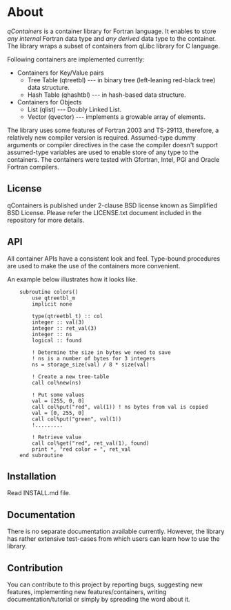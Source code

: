 About
=====

*qContainers* is a container library for Fortran language.
It enables to store *any internal* Fortran data type and 
*any derived* data type to the container.
The library wraps a subset of containers from qLibc library for C language. 

Following containers are implemented currently:
  * Containers for Key/Value pairs
    * Tree Table (qtreetbl) --- in binary tree (left-leaning red-black tree) data structure.
    * Hash Table (qhashtbl) --- in hash-based data structure.
  * Containers for Objects
    * List (qlist) --- Doubly Linked List.
    * Vector (qvector) --- implements a growable array of elements.


The library uses some features of Fortran 2003 and TS-29113, therefore, a relatively new
compiler version is required. Assumed-type dummy arguments or compiler directives in
the case the compiler doesn't support assumed-type variables are used to enable store 
of any type to the containers.
The containers were tested with Gfortran, Intel, PGI and Oracle Fortran compilers.

## License

qContainers is published under 2-clause BSD license known as Simplified BSD License.
Please refer the LICENSE.txt document included in the repository for more details.


## API

All container APIs have a consistent look and feel. Type-bound procedures 
are used to make the use of the containers more convenient.

An example below illustrates how it looks like.

~~~{.f90}
    subroutine colors()
        use qtreetbl_m
        implicit none

        type(qtreetbl_t) :: col
        integer :: val(3)
        integer :: ret_val(3)
        integer :: ns
        logical :: found

        ! Determine the size in bytes we need to save
        ! ns is a number of bytes for 3 integers
        ns = storage_size(val) / 8 * size(val)

        ! Create a new tree-table
        call col%new(ns)
        
        ! Put some values
        val = [255, 0, 0]
        call col%put("red", val(1)) ! ns bytes from val is copied
        val = [0, 255, 0]
        call col%put("green", val(1))
        !.........

        ! Retrieve value
        call col%get("red", ret_val(1), found)
        print *, "red color = ", ret_val
    end subroutine
~~~

## Installation

Read INSTALL.md file.

## Documentation

There is no separate documentation available currently. However, the library has 
rather extensive test-cases from which users can learn how to use the library.

## Contribution

You can contribute to this project by reporting bugs, suggesting new features,
implementing new features/containers, writing documentation/tutorial or 
simply by spreading the word about it.

